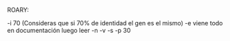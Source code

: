 


ROARY:

-i 70 (Consideras que si 70% de identidad el gen es el mismo)
-e viene todo en documentación luego leer
-n
-v
-s
-p 30
